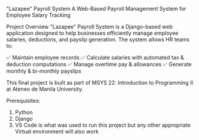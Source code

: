 "Lazapee" Payroll System
A Web-Based Payroll Management System for Employee Salary Tracking

Project Overview
"Lazapee" Payroll System is a Django-based web application designed to help businesses efficiently manage employee salaries, deductions, and payslip generation. The system allows HR teams to:

✅ Maintain employee records
✅ Calculate salaries with automated tax & deduction computations
✅ Manage overtime pay & allowances
✅ Generate monthly & bi-monthly payslips

This final project is built as part of MSYS 22: Introduction to Programming II at Ateneo de Manila University.

Prerequisites:
1. Python
2. Django
3. VS Code is what was used to run this project but any other appropriate Virtual environment will also work


